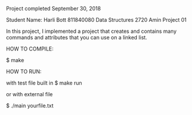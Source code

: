 Project completed September 30, 2018

Student Name: Harli Bott 811840080
Data Structures 2720 Amin Project 01

In this project, I implemented a project that creates and contains many commands 
and attributes that you can use on a linked list. 

HOW TO COMPILE:

$ make

HOW TO RUN:

with test file built in
$ make run

or with external file

$ ./main yourfile.txt
